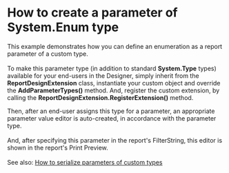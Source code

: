 # How to create a parameter of System.Enum type


<p>This example demonstrates how you can define an enumeration as a report parameter of a custom type.<br />
 <br />
To make this parameter type (in addition to standard <strong>System.Type</strong> types) available for your end-users in the Designer, simply inherit from the <strong>ReportDesignExtension</strong> class, instantiate your custom object and override the <strong>AddParameterTypes()</strong> method. And, register the custom extension, by calling the <strong>ReportDesignExtension.RegisterExtension()</strong> method.</p><p>Then, after an end-user assigns this type for a parameter, an appropriate parameter value editor is auto-created, in accordance with the parameter type.<br />
 <br />
And, after specifying this parameter in the report's FilterString, this editor is shown in the report's Print Preview.<br />
 <br />
See also: <a href="https://www.devexpress.com/Support/Center/p/E3186">How to serialize parameters of custom types</a> <br />
 </p>

<br/>


